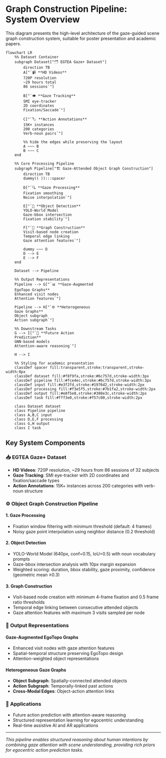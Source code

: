# Graph Construction Pipeline: System Overview

This diagram presents the high-level architecture of the gaze-guided scene graph construction system, suitable for poster presentation and academic papers.

```mermaid
flowchart LR
    %% Dataset Container
    subgraph Dataset["🗂️ EGTEA Gaze+ Dataset"]
        direction TB
        A["`📹 **HD Videos**
        720P resolution
        ~29 hours total
        86 sessions`"]
        
        B["`👁️ **Gaze Tracking**
        SMI eye-tracker
        2D coordinates
        Fixation/Saccade`"]
        
        C["`🏷️ **Action Annotations**
        15K+ instances
        200 categories
        Verb-noun pairs`"]
        
        %% hide the edges while preserving the layout
        A ~~~ B
        B ~~~ C
    end
    
    %% Core Processing Pipeline
    subgraph Pipeline["🏗️ Gaze-Attended Object Graph Construction"]
        direction TB
        dummy(( )):::spacer

        D["`🔍 **Gaze Processing**
        Fixation smoothing
        Noise interpolation`"]
        
        E["`🤖 **Object Detection**
        YOLO-World Model
        Gaze-bbox intersection
        Fixation stability`"]
        
        F["`🔗 **Graph Construction**
        Visit-based node creation
        Temporal edge linking
        Gaze attention features`"]
        
        dummy ~~~ D
        D --> E
        E --> F
    end
    
    Dataset --> Pipeline
    
    %% Output Representations
    Pipeline --> G["`📊 **Gaze-Augmented
    EgoTopo Graphs**
    Enhanced visit nodes
    Attention features`"]
    
    Pipeline --> H["`🌐 **Heterogeneous
    Gaze Graphs**
    Object subgraph
    Action subgraph`"]
    
    %% Downstream Tasks
    G --> I["`🚀 **Future Action
    Prediction**
    GNN-based models
    Attention-aware reasoning`"]
    
    H --> I
    
    %% Styling for academic presentation
    classDef spacer fill:transparent,stroke:transparent,stroke-width:0px
    classDef dataset fill:#f8f9fa,stroke:#6c757d,stroke-width:3px
    classDef pipeline fill:#fce4ec,stroke:#6c757d,stroke-width:3px
    classDef input fill:#e3f2fd,stroke:#1976d2,stroke-width:2px
    classDef processing fill:#f3e5f5,stroke:#7b1fa2,stroke-width:2px
    classDef output fill:#e8f5e8,stroke:#388e3c,stroke-width:2px
    classDef task fill:#fff3e0,stroke:#f57c00,stroke-width:2px
    
    class Dataset dataset
    class Pipeline pipeline
    class A,B,C input
    class D,E,F processing
    class G,H output
    class I task
```

## Key System Components

### 📥 **EGTEA Gaze+ Dataset**
- **HD Videos**: 720P resolution, ~29 hours from 86 sessions of 32 subjects
- **Gaze Tracking**: SMI eye-tracker with 2D coordinates and fixation/saccade types
- **Action Annotations**: 15K+ instances across 200 categories with verb-noun structure

### ⚙️ **Object Graph Construction Pipeline**

#### 1. **Gaze Processing**
- Fixation window filtering with minimum threshold (default: 4 frames)
- Noisy gaze point interpolation using neighbor distance (0.2 threshold)

#### 2. **Object Detection**
- YOLO-World Model (640px, conf=0.15, IoU=0.5) with noun vocabulary prompts
- Gaze-bbox intersection analysis with 10px margin expansion
- Weighted scoring: duration, bbox stability, gaze proximity, confidence (geometric mean ≥0.3)

#### 3. **Graph Construction**
- Visit-based node creation with minimum 4-frame fixation and 0.5 frame ratio thresholds
- Temporal edge linking between consecutive attended objects
- Gaze attention features with maximum 3 visits sampled per node

### 🎯 **Output Representations**

#### **Gaze-Augmented EgoTopo Graphs**
- Enhanced visit nodes with gaze attention features
- Spatial-temporal structure preserving EgoTopo design
- Attention-weighted object representations

#### **Heterogeneous Gaze Graphs**
- **Object Subgraph**: Spatially-connected attended objects
- **Action Subgraph**: Temporally-linked past actions
- **Cross-Modal Edges**: Object-action attention links

### 🚀 **Applications**
- Future action prediction with attention-aware reasoning
- Structured representation learning for egocentric understanding
- Real-time assistive AI and AR applications

---

*This pipeline enables structured reasoning about human intentions by combining gaze attention with scene understanding, providing rich priors for egocentric action prediction tasks.* 